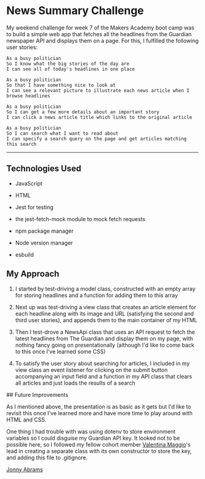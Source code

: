 # News Summary Challenge

My weekend challenge for week 7 of the Makers Academy boot camp was to build a simple web app that fetches all the headlines from the Guardian newspaper API and displays them on a page. For this, I fulfilled the following user stories:

```
As a busy politician
So I know what the big stories of the day are
I can see all of today's headlines in one place
```

```
As a busy politician
So that I have something nice to look at
I can see a relevant picture to illustrate each news article when I browse headlines
```

```
As a busy politician
So I can get a few more details about an important story
I can click a news article title which links to the original article
```

```
As a busy politician
So I can search what I want to read about
I can specify a search query on the page and get articles matching this search
```

---------------

## Technologies Used

* JavaScript

* HTML

* Jest for testing

* the jest-fetch-mock module to mock fetch requests

* npm package manager

* Node version manager

* esbuild

## My Approach

1. I started by test-driving a model class, constructed with an empty array for storing headlines and a function for adding them to this array

2. Next up was test-driving a view class that creates an article element for each headline along with its image and URL (satisfying the second and third user stories), and appends them to the main container of my HTML

3. Then I test-drove a NewsApi class that uses an API request to fetch the latest headlines from The Guardian and display them on my page, with nothing fancy going on presentationally (although I'd like to come back to this once I've learned some CSS)

4. To satisfy the user story about searching for articles, I included in my view class an event listener for clicking on the submit button accompanying an input field and a function in my API class that clears all articles and just loads the results of a search

## Future Improvements

As I mentioned above, the presentation is as basic as it gets but I'd like to revisit this once I've learned more and have more time to play around with HTML and CSS. 

One thing I had trouble with was using dotenv to store environment variables so I could disguise my Guardian API key. It looked not to be possible here, so I followed my fellow cohort member [Valentina Maggio](https://github.com/valentina-maggio)'s lead in creating a separate class with its own constructor to store the key, and adding this file to .gitignore.

[Jonny Abrams](https://github.com/jonnyabrams)